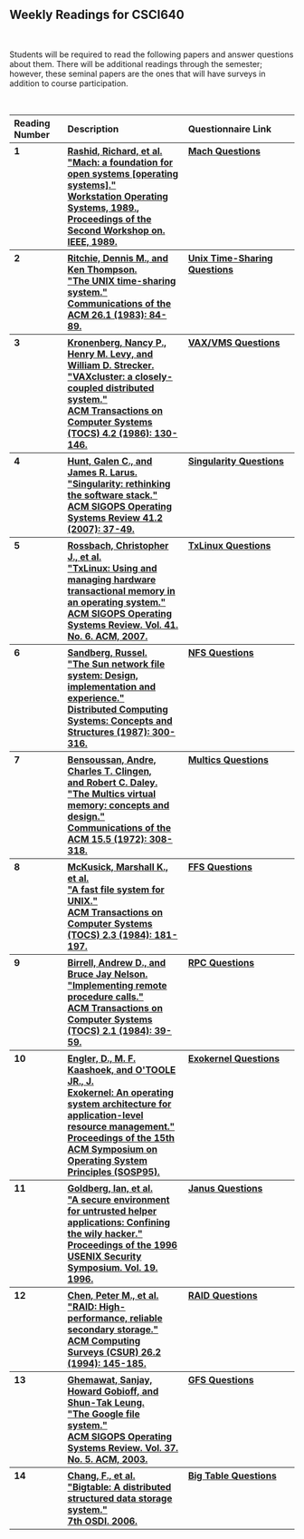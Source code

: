 <h2>Weekly Readings for CSCI640</h2>
<br>
<p>Students will be required to read the following papers and answer questions about them. There will be additional readings through the semester; however, these seminal papers are the ones that will have surveys in addition to course participation.</p>
<br>
<table>
	<tr>
		<th align="left" width="125">Reading Number</th>
		<th align="left" width="400">Description</th>
		<th align="left" width="400">Questionnaire Link</th>
		<!--<th align="left">Grades</th>-->
	</tr>
	<tr>
		<th align="left" width="125" valign="top">1</th>
		<th align="left" width="400"><a href="http://www.bryancdixon.com/site_media/Fall2014/CSCI640/machos.pdf">Rashid, Richard, et al. <br>"Mach: a foundation for open systems [operating systems]."<br> Workstation Operating Systems, 1989., <br>Proceedings of the Second Workshop on. IEEE, 1989.</a></th>
		<th align="left" width="400" valign="top"><a href="">Mach Questions</a></th>
		<!--<th align="left">Grades</th>-->
	</tr>
	<tr>
		<th align="left" width="125" valign="top">2</th>
		<th align="left" width="400"><a href="http://www.bryancdixon.com/site_media/Fall2014/CSCI640/unix.pdf">Ritchie, Dennis M., and Ken Thompson. <br>"The UNIX time-sharing system." <br>Communications of the ACM 26.1 (1983): 84-89.</a></th>
		<th align="left" width="400" valign="top"><a href="">Unix Time-Sharing Questions</a></th>
	</tr>
    <tr>
		<th align="left" width="125" valign="top">3</th>
		<th align="left" width="400"><a href="http://www.bryancdixon.com/site_media/Fall2014/CSCI640/vaxvms.pdf">Kronenberg, Nancy P., Henry M. Levy, and William D. Strecker. <br>"VAXcluster: a closely-coupled distributed system." <br>ACM Transactions on Computer Systems (TOCS) 4.2 (1986): 130-146.</a></th>
		<th align="left" width="400" valign="top"><a href="">VAX/VMS Questions</a></th>
	</tr>
	<tr>
		<th align="left" width="125" valign="top">4</th>
		<th align="left" width="400"><a href="http://www.bryancdixon.com/site_media/Fall2014/CSCI640/singularity.pdf">Hunt, Galen C., and James R. Larus. <br>"Singularity: rethinking the software stack." <br>ACM SIGOPS Operating Systems Review 41.2 (2007): 37-49.</a></th>
		<th align="left" width="400" valign="top"><a href="">Singularity Questions</a></th>
	</tr>
	<tr>
		<th align="left" width="125" valign="top">5</th>
		<th align="left" width="400"><a href="http://www.bryancdixon.com/site_media/Fall2014/CSCI640/txlinux.pdf">Rossbach, Christopher J., et al. <br>"TxLinux: Using and managing hardware transactional memory in an operating system." <br>ACM SIGOPS Operating Systems Review. Vol. 41. No. 6. ACM, 2007.</a></th>
		<th align="left" width="400" valign="top"><a href="">TxLinux Questions</a></th>
	</tr>
	<tr>
		<th align="left" width="125" valign="top">6</th>
		<th align="left" width="400"><a href="http://www.bryancdixon.com/site_media/Fall2014/CSCI640/nfs.pdf">Sandberg, Russel. <br>"The Sun network file system: Design, implementation and experience." <br>Distributed Computing Systems: Concepts and Structures (1987): 300-316.</a></th>
		<th align="left" width="400" valign="top"><a href="">NFS Questions</a></th>
	</tr>
	<tr>
		<th align="left" width="125" valign="top">7</th>
		<th align="left" width="400"><a href="http://www.bryancdixon.com/site_media/Fall2014/CSCI640/multics.pdf">Bensoussan, Andre, Charles T. Clingen, <br>and Robert C. Daley. <br>"The Multics virtual memory: concepts and design." <br>Communications of the ACM 15.5 (1972): 308-318.</a></th>
		<th align="left" width="400" valign="top"><a href="">Multics Questions</a></th>
	</tr>
	<tr>
		<th align="left" width="125" valign="top">8</th>
		<th align="left" width="400"><a href="http://www.bryancdixon.com/site_media/Fall2014/CSCI640/ffs.pdf">McKusick, Marshall K., et al.<br>"A fast file system for UNIX." <br>ACM Transactions on Computer Systems (TOCS) 2.3 (1984): 181-197.</a></th>
		<th align="left" width="400" valign="top"><a href="">FFS Questions</a></th>
	</tr>
	<tr>
		<th align="left" width="125" valign="top">9</th>
		<th align="left" width="400"><a href="http://www.bryancdixon.com/site_media/Fall2014/CSCI640/rpc.pdf">Birrell, Andrew D., and Bruce Jay Nelson. <br>"Implementing remote procedure calls." <br>ACM Transactions on Computer Systems (TOCS) 2.1 (1984): 39-59.</a></th>
		<th align="left" width="400" valign="top"><a href="">RPC Questions</a></th>
	</tr>
	<tr>
		<th align="left" width="125" valign="top">10</th>
		<th align="left" width="400"><a href="http://www.bryancdixon.com/site_media/Fall2014/CSCI640/exokernel.pdf">Engler, D., M. F. Kaashoek, and O'TOOLE JR., J. <br>Exokernel: An operating system architecture for application-level resource management." <br>Proceedings of the 15th ACM Symposium on Operating System Principles (SOSP95).</a></th>
		<th align="left" width="400" valign="top"><a href="">Exokernel Questions</a></th>
	</tr>
	<tr>
		<th align="left" width="125" valign="top">11</th>
		<th align="left" width="400"><a href="http://www.bryancdixon.com/site_media/Fall2014/CSCI640/janus-usenix96.pdf">Goldberg, Ian, et al. <br>"A secure environment for untrusted helper applications: Confining the wily hacker." <br>Proceedings of the 1996 USENIX Security Symposium. Vol. 19. 1996.</a></th>
		<th align="left" width="400" valign="top"><a href="">Janus Questions</a></th>
	</tr>
	<tr>
		<th align="left" width="125" valign="top">12</th>
		<th align="left" width="400"><a href="http://www.bryancdixon.com/site_media/Fall2014/CSCI640/RAID84.pdf">Chen, Peter M., et al. <br>"RAID: High-performance, reliable secondary storage." <br>ACM Computing Surveys (CSUR) 26.2 (1994): 145-185.</a></th>
		<th align="left" width="400" valign="top"><a href="">RAID Questions</a></th>
	</tr>
	<tr>
		<th align="left" width="125" valign="top">13</th>
		<th align="left" width="400"><a href="http://www.bryancdixon.com/site_media/Fall2014/CSCI640/gfs.pdf">Ghemawat, Sanjay, Howard Gobioff, and Shun-Tak Leung. <br>"The Google file system." <br>ACM SIGOPS Operating Systems Review. Vol. 37. No. 5. ACM, 2003.</a></th>
		<th align="left" width="400" valign="top"><a href="">GFS Questions</a></th>
	</tr>
	<tr>
		<th align="left" width="125" valign="top">14</th>
		<th align="left" width="400"><a href="http://www.bryancdixon.com/site_media/Fall2014/CSCI640/bigtable.pdf">Chang, F., et al. <br>"Bigtable: A distributed structured data storage system." <br>7th OSDI. 2006.</a></th>
		<th align="left" width="400" valign="top"><a href="">Big Table Questions</a></th>
	</tr>
</table>
